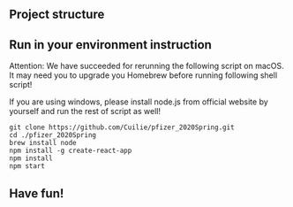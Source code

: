 ## Project structure

## Run in your environment instruction

Attention: We have succeeded for rerunning the following script on macOS. It may need you to upgrade you Homebrew before running following shell script!

If you are using windows, please install node.js from official website by yourself and run the rest of script as well!

```
git clone https://github.com/Cuilie/pfizer_2020Spring.git
cd ./pfizer_2020Spring
brew install node
npm install -g create-react-app
npm install
npm start
```

## Have fun!
